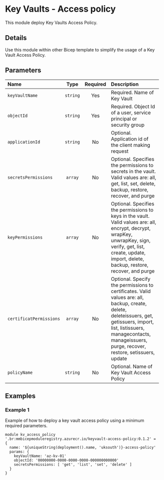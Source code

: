 # Key Vaults - Access policy

This module deploy Key Vaults Access Policy.

## Details

Use this module within other Bicep template to simplify the usage of a Key Vault Access Policy.

## Parameters

| Name                    |   Type   | Required | Description                                                                                                                                                                                                                             |
| :---------------------- | :------: | :------: | :-------------------------------------------------------------------------------------------------------------------------------------------------------------------------------------------------------------------------------------- |
| `keyVaultName`          | `string` |   Yes    | Required. Name of Key Vault                                                                                                                                                                                                             |
| `objectId`              | `string` |   Yes    | Required. Object Id of a user, service principal or security group                                                                                                                                                                      |
| `applicationId`         | `string` |    No    | Optional. Application id of the client making request                                                                                                                                                                                   |
| `secretsPermissions`    | `array`  |    No    | Optional. Specifies the permissions to secrets in the vault. Valid values are: all, get, list, set, delete, backup, restore, recover, and purge                                                                                         |
| `keyPermissions`        | `array`  |    No    | Optional. Specifies the permissions to keys in the vault. Valid values are: all, encrypt, decrypt, wrapKey, unwrapKey, sign, verify, get, list, create, update, import, delete, backup, restore, recover, and purge                     |
| `certificatPermissions` | `array`  |    No    | Optional. Specify the permissions to certificates. Valid values are: all, backup, create, delete, deleteissuers, get, getissuers, import, list, listissuers, managecontacts, manageissuers, purge, recover, restore, setissuers, update |
| `policyName`            | `string` |    No    | Optional. Name of Key Vault Access Policy                                                                                                                                                                                               |

## Examples

### Example 1

Example of how to deploy a key vault access policy using a minimum required parameters.

```bicep
module kv_access_policy '.br:mmbicepmoduleregistry.azurecr.io/keyvault-access-policy:0.1.2' = {
  name: '${uniqueString(deployment().name, 'uksouth')}-access-policy'
  params: {
    keyVaultName: 'az-kv-01'
    objectId: '00000000-0000-0000-0000-000000000000'
    secretsPermissions: [ 'get', 'list', 'set', 'delete' ]
  }
}
```
